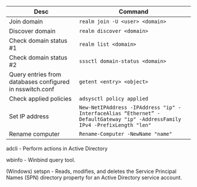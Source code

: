 |Desc|Command|
|---|---|
|Join domain|```realm join -U <user> <domain>```|
|Discover domain|```realm discover <domain>```|
|Check domain status #1|```realm list <domain>```|
|Check domain status #2|```sssctl domain-status <domain>```|
|Query entries from databases configured in nsswitch.conf|```getent <entry> <object>```|
|Check applied policies|```adsysctl policy applied```|
|Set IP address|```New-NetIPAddress -IPAddress "ip" -InterfaceAlias “Ethernet” -DefaultGateway "ip" -AddressFamily IPv4 -PrefixLength "len"```|
|Rename computer|```Rename-Computer -NewName "name"```|

adcli - Perform actions in Active Directory

wbinfo - Winbind query tool.

(Windows) setspn - Reads, modifies, and deletes the Service Principal Names (SPN) directory property for an Active Directory service account.

